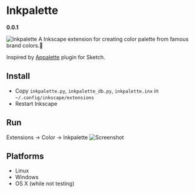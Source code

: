 # Inkpalette
**0.0.1**

![Inkpalette](https://raw.githubusercontent.com/justden/Inkpalette/master/pic.png)
A Inkscape extension for creating color palette from famous brand colors.🎨

Inspired by [Appalette](https://github.com/Carlosarturo28/Appalette) plugin for Sketch.

## Install
- Copy `inkpalette.py`, `inkpalette_db.py`, `inkpalette.inx` in `~/.config/inkscape/extensions`
- Restart Inkscape

## Run
Extensions -> Color -> Inkpalette
![Screenshot](https://github.com/justden/Inkpalette/blob/master/screenshot_1.png)

## Platforms
- Linux
- Windows
- OS X (while not testing)
